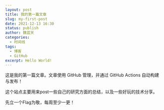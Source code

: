 ```yaml
---
layout: post
title: 我的第一篇文章
slug: my-first-post
date: 2021-12-13 16:30
status: publish
author: 魏蓝天
categories: 
  - 时间线
tags: 
  - 博客
  - GitHub
excerpt: Hello World!
---
```


这是我的第一篇文章。文章使用 GitHub 管理，并通过 GitHub Actions 自动构建与发布！

这个站点主要用来post一些自己的研究方面的总结，以及一些好玩的技术分享。

先立一个Flag为敬，每周至少一更！
